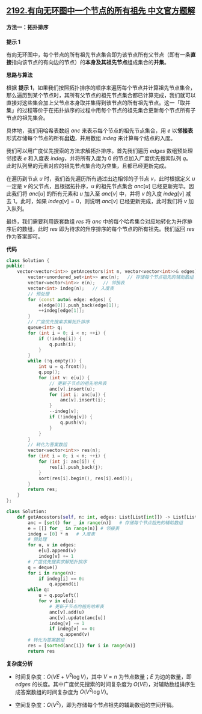 ## [2192.有向无环图中一个节点的所有祖先 中文官方题解](https://leetcode.cn/problems/all-ancestors-of-a-node-in-a-directed-acyclic-graph/solutions/100000/you-xiang-wu-huan-tu-zhong-yi-ge-jie-dia-6ed5)
#### 方法一：拓扑排序

**提示 $1$**

有向无环图中，每个节点的所有祖先节点集合即为该节点所有父节点（即有一条**直接**指向该节点的有向边的节点）的**本身及其祖先节点**组成集合的**并集**。

**思路与算法**

根据 **提示 $1$**，如果我们按照拓扑排序的顺序来遍历每个节点并计算祖先节点集合，那么遍历到某个节点时，其所有父节点的祖先节点集合都已计算完成，我们就可以直接对这些集合加上父节点本身取并集得到该节点的所有祖先节点。这一「取并集」的过程等价于在拓扑排序的过程中用每个节点的祖先集合更新每个节点所有子节点的祖先集合。

具体地，我们用哈希表数组 $\textit{anc}$ 来表示每个节点的祖先节点集合，用 $e$ 以**邻接表**形式存储每个节点的所有**出边**，并用数组 $\textit{indeg}$ 来计算每个结点的入度。

我们可以用广度优先搜索的方法求解拓扑排序。首先我们遍历 $\textit{edges}$ 数组预处理邻接表 $e$ 和入度表 $\textit{indeg}$，并将所有入度为 $0$ 的节点加入广度优先搜索队列 $q$。此时队列里的元素对应的祖先节点集合均为空集，且都已经更新完成。

在遍历到节点 $u$ 时，我们首先遍历所有通过出边相邻的子节点 $v$，此时根据定义 $u$ 一定是 $v$ 的父节点，且根据拓扑序，$u$ 的祖先节点集合 $\textit{anc}[u]$ 已经更新完毕。因此我们将 $\textit{anc}[u]$ 的所有元素和 $u$ 加入至 $\textit{anc}[v]$ 中，并将 $v$ 的入度 $\textit{indeg}[v]$ 减去 $1$。此时，如果 $\textit{indeg}[v] = 0$，则说明 $\textit{anc}[v]$ 已经更新完成，此时我们将 $v$ 加入队列。

最终，我们需要利用嵌套数组 $\textit{res}$ 将 $\textit{anc}$ 中的每个哈希集合对应地转化为升序排序后的数组，此时 $\textit{res}$ 即为待求的升序排序的每个节点的所有祖先。我们返回 $\textit{res}$ 作为答案即可。

**代码**

```C++ [sol1-C++]
class Solution {
public:
    vector<vector<int>> getAncestors(int n, vector<vector<int>>& edges) {
        vector<unordered_set<int>> anc(n);   // 存储每个节点祖先的辅助数组
        vector<vector<int>> e(n);   // 邻接表
        vector<int> indeg(n);   // 入度表
        // 预处理
        for (const auto& edge: edges) {
            e[edge[0]].push_back(edge[1]);
            ++indeg[edge[1]];
        }
        // 广度优先搜索求解拓扑排序
        queue<int> q;
        for (int i = 0; i < n; ++i) {
            if (!indeg[i]) {
                q.push(i);
            }
        }
        while (!q.empty()) {
            int u = q.front();
            q.pop();
            for (int v: e[u]) {
                // 更新子节点的祖先哈希表
                anc[v].insert(u);
                for (int i: anc[u]) {
                    anc[v].insert(i);
                }
                --indeg[v];
                if (!indeg[v]) {
                    q.push(v);
                }
            }
        }
        // 转化为答案数组
        vector<vector<int>> res(n);
        for (int i = 0; i < n; ++i) {
            for (int j: anc[i]) {
                res[i].push_back(j);
            }
            sort(res[i].begin(), res[i].end());
        }
        return res;
    }
};
```


```Python [sol1-Python3]
class Solution:
    def getAncestors(self, n: int, edges: List[List[int]]) -> List[List[int]]:
        anc = [set() for _ in range(n)]   # 存储每个节点祖先的辅助数组
        e = [[] for _ in range(n)] # 邻接表
        indeg = [0] * n   # 入度表
        # 预处理
        for u, v in edges:
            e[u].append(v)
            indeg[v] += 1
        # 广度优先搜索求解拓扑排序
        q = deque()
        for i in range(n):
            if indeg[i] == 0:
                q.append(i)
        while q:
            u = q.popleft()
            for v in e[u]:
                # 更新子节点的祖先哈希表
                anc[v].add(u)
                anc[v].update(anc[u])
                indeg[v] -= 1
                if indeg[v] == 0:
                    q.append(v)
        # 转化为答案数组
        res = [sorted(anc[i]) for i in range(n)]        
        return res
```


**复杂度分析**

- 时间复杂度：$O(VE + V^2 \log V)$，其中 $V = n$ 为节点数量；$E$ 为边的数量，即 $\textit{edges}$ 的长度。其中广度优先搜索的时间复杂度为 $O(VE)$，对辅助数组排序生成答案数组的时间复杂度为 $O(V^2 \log V)$。

- 空间复杂度：$O(V^2)$，即为存储每个节点祖先的辅助数组的空间开销。